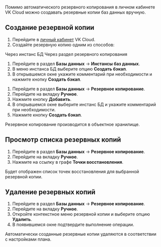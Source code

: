 Помимо автоматического резервного копирования в личном кабинете VK Cloud можно создавать резервные копии баз данных вручную.

## Создание резервной копии

1. Перейдите в [личный кабинет](https://mcs.mail.ru/app) VK Cloud.
1. Создайте резервную копию одним из способов:

<tabs>
<tablist>
<tab>Через инстанс БД</tab>
<tab>Через раздел резервного копирования</tab>
</tablist>
<tabpanel>

1. Перейдите в раздел **Базы данных** → **Инстансы баз данных**.
1. В меню инстанса БД выберите опцию **Создать бэкап**.
1. В открывшемся окне укажите комментарий при необходимости и нажмите кнопку **Создать бэкап**.

</tabpanel>
<tabpanel>

1. Перейдите в раздел **Базы данных** → **Резервное копирование**.
1. Перейдите на вкладку **Ручное**.
1. Нажмите кнопку **Добавить**.
1. В открывшемся окне выберите инстанс БД и укажите комментарий при необходимости.
1. Нажмите кнопку **Создать бэкап**.

</tabpanel>
</tabs>

<info>

Резервное копирование производится в объектное хранилище.

</info>

## Просмотр списка резервных копий

1. Перейдите в раздел **Базы данных** → **Резервное копирование**.
1. Перейдите на вкладку **Ручное**.
1. Нажмите на ссылку в графе **Точки восстановления**.

Будет отображен список точек восстановления для выбранной резервной копии.

## Удаление резервных копий

1. Перейдите в раздел **Базы данных** → **Резервное копирование**.
1. Перейдите на вкладку **Ручное**.
1. Откройте контекстное меню резервной копии и выберите опцию **Удалить**.
1. В появившемся окне подтвердите выполнение операции.

<info>

Автоматически созданные резервные копии удаляются в соответствии с настройками плана.

</info>
